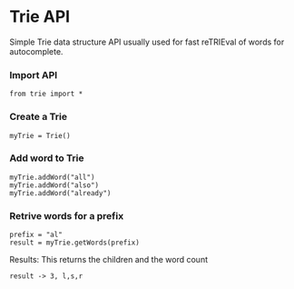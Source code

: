 # Trie API
Simple Trie data structure API usually used for fast reTRIEval of words for autocomplete.

### Import API
```
from trie import *
```

### Create a Trie
```
myTrie = Trie()
```

### Add word to Trie
```
myTrie.addWord("all")
myTrie.addWord("also")
myTrie.addWord("already")
```

### Retrive words for a prefix

```
prefix = "al"
result = myTrie.getWords(prefix)
```
Results:
This returns the children and the word count
```
result -> 3, l,s,r
```

